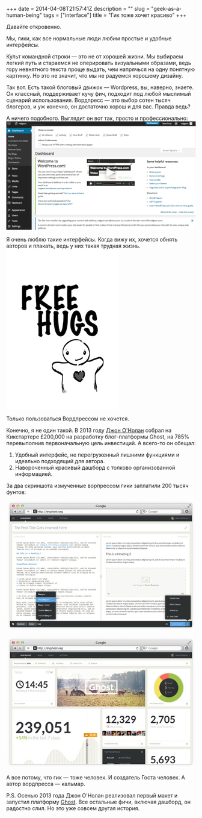 +++
date = 2014-04-08T21:57:41Z
description = ""
slug = "geek-as-a-human-being"
tags = ["interface"]
title = "Гик тоже хочет красиво"
+++

Давайте откровенно.

Мы, гики, как все нормальные люди любим простые и удобные интерфейсы. 

Культ командной строки — это не от хорошей жизни. Мы выбираем легкий путь и стараемся не оперировать визуальными образами, ведь гору невнятного текста проще выдать, чем напрячься на одну понятную картинку. Но это не значит, что мы не радуемся хорошему дизайну.

Так вот. Есть такой блоговый движок — Wordpress, вы, наверно, знаете. Он классный, поддерживает кучу фич, подходит под любой мыслимый сценарий использования. Вордпресс — это выбор сотен тысяч блогеров, и уж конечно, он достаточно хорош и для вас. Правда ведь?

А ничего подобного. Выглядит он вот так, просто и профессионально:
![Лаконичный вордпресс](hey-wordpress.png)

Я очень люблю такие интерфейсы. Когда вижу их, хочется обнять авторов и плакать, ведь у них такая трудная жизнь.
![Обнимашки создателям вордпресса](free-hugs.jpg)

Только пользоваться Вордпрессом не хочется.

Конечно, я не один такой. В 2013 году [Джон О'Нолан](https://www.kickstarter.com/projects/johnonolan/ghost-just-a-blogging-platform) собрал на Кикстартере £200,000 на разработку блог-платформы Ghost, на 785% перевыполнив первоначальную цель инвестиций. А всего-то он обещал:

1. Удобный интерфейс, не перегруженный лишними функциями и идеально подходящий для автора.
2. Навороченный красивый дашборд с толково организованной информацией.

За два скриншота измученные ворпрессом гики заплатили 200 тысяч фунтов:

![Писательский интерфейс для гуманоида](ghost-1.jpg)

![Дашборд для привлечения инвестиций](ghost-2.jpg)

А все потому, что гик — тоже человек. И создатель Госта человек. А автор вордпресса — кальмар.

P.S. Осенью 2013 года Джон О'Нолан реализовал первый макет и запустил платформу [Ghost](https://ghost.org/). Все остальные фичи, включая дашборд, он радостно слил. Но это уже совсем другая история.

